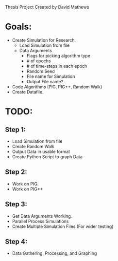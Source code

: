 Thesis Project Created by David Mathews

# Goals:
- Create Simulation for Research.
	- Load Simulation from file
	- Data Arguments
		- Flags for picking algorithm type
		- \# of epochs
		- \# of time-steps in each epoch
		- Random Seed
		- File name for Simulation
		- Output File name?
- Code Algorithms (PIG, PIG++, Random Walk)
- Create Datafile.

# TODO:
## Step 1:
- Load Simulation from file
- Create Random Walk
- Output Data in usable format
- Create Python Script to graph Data

## Step 2:
- Work on PIG.
- Work on PIG++

## Step 3:
- Get Data Arguments Working.
- Parallel Process Simulations
- Create Multiple Simulation Files (For wider testing)

## Step 4:
- Data Gathering, Processing, and Graphing
